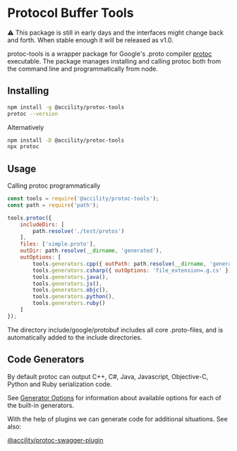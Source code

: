 # Protocol Buffer Tools

:warning: This package is still in early days and the interfaces might change back and forth. When stable enough it will be released as v1.0.

protoc-tools is a wrapper package for Google's .proto compiler [protoc](https://github.com/protocolbuffers/protobuf/releases) executable. The package manages installing and calling protoc both from the command line and programmatically from node.

## Installing

```bash
npm install -g @accility/protoc-tools
protoc --version
```

Alternatively

```bash
npm install -D @accility/protoc-tools
npx protoc
```

## Usage

Calling protoc programmatically

```javascript
const tools = require('@accility/protoc-tools');
const path = require('path');

tools.protoc({
    includeDirs: [
        path.resolve('./test/protos')
    ],
    files: ['simple.proto'],
    outDir: path.resolve(__dirname, 'generated'),
    outOptions: [
        tools.generators.cpp({ outPath: path.resolve(__dirname, 'generated') }),
        tools.generators.csharp({ outOptions: 'file_extension=.g.cs' }),
        tools.generators.java(),
        tools.generators.js(),
        tools.generators.objc(),
        tools.generators.python(),
        tools.generators.ruby()
    ]
});
```

The directory include/google/protobuf includes all core .proto-files, and is
automatically added to the include directories.

## Code Generators

By default protoc can output C++, C#, Java, Javascript, Objective-C, Python and
Ruby serialization code.

See [Generator Options](https://developers.google.com/protocol-buffers/docs/reference/overview)
for information about available options for each of the built-in generators.

With the help of plugins we can generate code for
additional situations. See also:

[@accility/protoc-swagger-plugin](https://www.npmjs.com/package/@accility/protoc-swagger-plugin)

